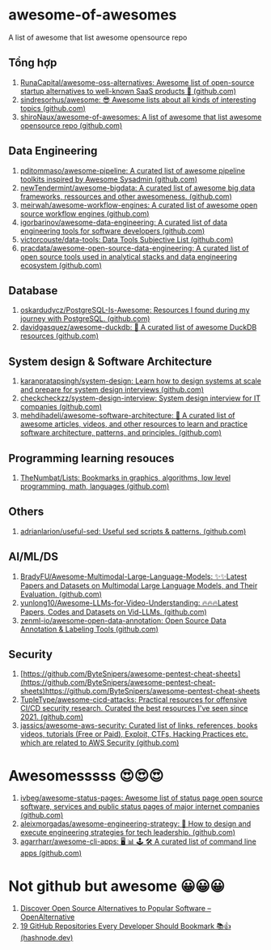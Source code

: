 # awesome-of-awesomes
A list of awesome that list awesome opensource repo
<br>

## Tổng hợp
1. [RunaCapital/awesome-oss-alternatives: Awesome list of open-source startup alternatives to well-known SaaS products 🚀 (github.com)](https://github.com/RunaCapital/awesome-oss-alternatives)
2. [sindresorhus/awesome: 😎 Awesome lists about all kinds of interesting topics (github.com)](https://github.com/sindresorhus/awesome)
3. [shiroNaux/awesome-of-awesomes: A list of awesome that list awesome opensource repo (github.com)](https://github.com/shiroNaux/awesome-of-awesomes)

## Data Engineering
1. [pditommaso/awesome-pipeline: A curated list of awesome pipeline toolkits inspired by Awesome Sysadmin (github.com)](https://github.com/pditommaso/awesome-pipeline)
2. [newTendermint/awesome-bigdata: A curated list of awesome big data frameworks, ressources and other awesomeness. (github.com)](https://github.com/newTendermint/awesome-bigdata)
3. [meirwah/awesome-workflow-engines: A curated list of awesome open source workflow engines (github.com)](https://github.com/meirwah/awesome-workflow-engines)
4. [igorbarinov/awesome-data-engineering: A curated list of data engineering tools for software developers (github.com)](https://github.com/igorbarinov/awesome-data-engineering)
5. [victorcouste/data-tools: Data Tools Subjective List (github.com)](https://github.com/victorcouste/data-tools)
6. [pracdata/awesome-open-source-data-engineering: A curated list of open source tools used in analytical stacks and data engineering ecosystem (github.com)](https://github.com/pracdata/awesome-open-source-data-engineering)

## Database
1. [oskardudycz/PostgreSQL-Is-Awesome: Resources I found during my journey with PostgreSQL. (github.com)](https://github.com/oskardudycz/PostgreSQL-Is-Awesome)
2. [davidgasquez/awesome-duckdb: 🦆 A curated list of awesome DuckDB resources (github.com)](https://github.com/davidgasquez/awesome-duckdb)

## System design & Software Architecture
1. [karanpratapsingh/system-design: Learn how to design systems at scale and prepare for system design interviews (github.com)](https://github.com/karanpratapsingh/system-design)
2. [checkcheckzz/system-design-interview: System design interview for IT companies (github.com)](https://github.com/checkcheckzz/system-design-interview)
3. [mehdihadeli/awesome-software-architecture: 🚀 A curated list of awesome articles, videos, and other resources to learn and practice software architecture, patterns, and principles. (github.com)](https://github.com/mehdihadeli/awesome-software-architecture)

## Programming learning resouces
1. [TheNumbat/Lists: Bookmarks in graphics, algorithms, low level programming, math, languages (github.com)](https://github.com/TheNumbat/Lists)

## Others
1. [adrianlarion/useful-sed: Useful sed scripts & patterns. (github.com)](https://github.com/adrianlarion/useful-sed)

## AI/ML/DS
1. [BradyFU/Awesome-Multimodal-Large-Language-Models: :sparkles::sparkles:Latest Papers and Datasets on Multimodal Large Language Models, and Their Evaluation. (github.com)](https://github.com/BradyFU/Awesome-Multimodal-Large-Language-Models)
2. [yunlong10/Awesome-LLMs-for-Video-Understanding: 🔥🔥🔥Latest Papers, Codes and Datasets on Vid-LLMs. (github.com)](https://github.com/yunlong10/Awesome-LLMs-for-Video-Understanding)
3. [zenml-io/awesome-open-data-annotation: Open Source Data Annotation & Labeling Tools (github.com)](https://github.com/zenml-io/awesome-open-data-annotation)

## Security
1. [https://github.com/ByteSnipers/awesome-pentest-cheat-sheets](https://github.com/ByteSnipers/awesome-pentest-cheat-sheets)https://github.com/ByteSnipers/awesome-pentest-cheat-sheets
2. [TupleType/awesome-cicd-attacks: Practical resources for offensive CI/CD security research. Curated the best resources I've seen since 2021. (github.com)](https://github.com/TupleType/awesome-cicd-attacks)
3. [jassics/awesome-aws-security: Curated list of links, references, books videos, tutorials (Free or Paid), Exploit, CTFs, Hacking Practices etc. which are related to AWS Security (github.com)](https://github.com/jassics/awesome-aws-security)

# Awesomesssss 😍😍😍
1. [ivbeg/awesome-status-pages: Awesome list of status page open source software, services and public status pages of major internet companies (github.com)](https://github.com/ivbeg/awesome-status-pages)
2. [aleixmorgadas/awesome-engineering-strategy: 🎉 How to design and execute engineering strategies for tech leadership. (github.com)](https://github.com/aleixmorgadas/awesome-engineering-strategy)
3. [agarrharr/awesome-cli-apps: 🖥 📊 🕹 🛠 A curated list of command line apps (github.com)](https://github.com/agarrharr/awesome-cli-apps)

# Not github but awesome 😀😀😀
1. [Discover Open Source Alternatives to Popular Software – OpenAlternative](https://openalternative.co/)
2. [19 GitHub Repositories Every Developer Should Bookmark 📚👍 (hashnode.dev)](https://madza.hashnode.dev/19-github-repositories-every-developer-should-bookmark)
